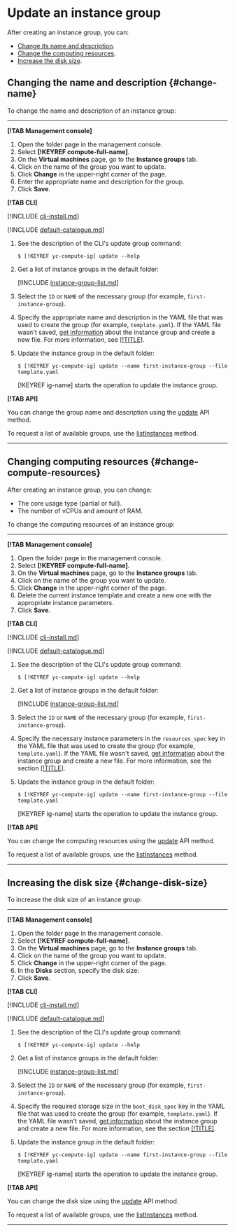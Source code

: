# Update an instance group

After creating an instance group, you can:

- [Change its name and description](#change-name).
- [Change the computing resources](#change-compute-resources).
- [Increase the disk size](#change-disk-size).

## Changing the name and description {#change-name}

To change the name and description of an instance group:

---

**[!TAB Management console]**

1. Open the folder page in the management console.
1. Select **[!KEYREF compute-full-name]**.
1. On the **Virtual machines** page, go to the **Instance groups** tab.
1. Click on the name of the group you want to update.
1. Click **Change** in the upper-right corner of the page.
1. Enter the appropriate name and description for the group.
1. Click **Save**.

**[!TAB CLI]**

[!INCLUDE [cli-install.md](../../../_includes/cli-install.md)]

[!INCLUDE [default-catalogue.md](../../../_includes/default-catalogue.md)]

1. See the description of the CLI's update group command:

   ```
   $ [!KEYREF yc-compute-ig] update --help
   ```

1. Get a list of instance groups in the default folder:

    [!INCLUDE [instance-group-list.md](../../../_includes/instance-groups/instance-group-list.md)]

1. Select the `ID` or `NAME` of the necessary group (for example, `first-instance-group`).

1. Specify the appropriate name and description in the YAML file that was used to create the group (for example, `template.yaml`). If the YAML file wasn't saved, [get information](get-info.md) about the instance group and create a new file. For more information, see [[!TITLE]](create-fixed-group.md).

1. Update the instance group in the default folder:

    ```
    $ [!KEYREF yc-compute-ig] update --name first-instance-group --file template.yaml
    ```

   [!KEYREF ig-name] starts the operation to update the instance group.

**[!TAB API]**

You can change the group name and description using the [update](../../api-ref/InstanceGroup/update.md) API method.

To request a list of available groups, use the [listInstances](../../api-ref/InstanceGroup/listInstances.md) method.

---

## Changing computing resources {#change-compute-resources}

After creating an instance group, you can change:

- The core usage type (partial or full).
- The number of vCPUs and amount of RAM.

To change the computing resources of an instance group:

---

**[!TAB Management console]**

1. Open the folder page in the management console.
1. Select **[!KEYREF compute-full-name]**.
1. On the **Virtual machines** page, go to the **Instance groups** tab.
1. Click on the name of the group you want to update.
1. Click **Change** in the upper-right corner of the page.
1. Delete the current instance template and create a new one with the appropriate instance parameters.
1. Click **Save**.

**[!TAB CLI]**

[!INCLUDE [cli-install.md](../../../_includes/cli-install.md)]

[!INCLUDE [default-catalogue.md](../../../_includes/default-catalogue.md)]

1. See the description of the CLI's update group command:

   ```
   $ [!KEYREF yc-compute-ig] update --help
   ```

1. Get a list of instance groups in the default folder:

    [!INCLUDE [instance-group-list.md](../../../_includes/instance-groups/instance-group-list.md)]

1. Select the `ID` or `NAME` of the necessary group (for example, `first-instance-group`).

1. Specify the necessary instance parameters in the `resources_spec` key in the YAML file that was used to create the group (for example, `template.yaml`). If the YAML file wasn't saved, [get information](get-info.md) about the instance group and create a new file. For more information, see the section [[!TITLE]](create-fixed-group.md).

1. Update the instance group in the default folder:

    ```
    $ [!KEYREF yc-compute-ig] update --name first-instance-group --file template.yaml
    ```

   [!KEYREF ig-name] starts the operation to update the instance group.

**[!TAB API]**

You can change the computing resources using the [update](../../api-ref/InstanceGroup/update.md) API method.

To request a list of available groups, use the [listInstances](../../api-ref/InstanceGroup/listInstances.md) method.

---

## Increasing the disk size {#change-disk-size}

To increase the disk size of an instance group:

---

**[!TAB Management console]**

1. Open the folder page in the management console.
1. Select **[!KEYREF compute-full-name]**.
1. On the **Virtual machines** page, go to the **Instance groups** tab.
1. Click on the name of the group you want to update.
1. Click **Change** in the upper-right corner of the page.
1. In the **Disks** section, specify the disk size:
1. Click **Save**.

**[!TAB CLI]**

[!INCLUDE [cli-install.md](../../../_includes/cli-install.md)]

[!INCLUDE [default-catalogue.md](../../../_includes/default-catalogue.md)]

1. See the description of the CLI's update group command:

   ```
   $ [!KEYREF yc-compute-ig] update --help
   ```

1. Get a list of instance groups in the default folder:

    [!INCLUDE [instance-group-list.md](../../../_includes/instance-groups/instance-group-list.md)]

1. Select the `ID` or `NAME` of the necessary group (for example, `first-instance-group`).

1. Specify the required storage size in the `boot_disk_spec` key in the YAML file that was used to create the group (for example, `template.yaml`). If the YAML file wasn't saved, [get information](get-info.md) about the instance group and create a new file. For more information, see the section [[!TITLE]](create-fixed-group.md).

1. Update the instance group in the default folder:

    ```
    $ [!KEYREF yc-compute-ig] update --name first-instance-group --file template.yaml
    ```

   [!KEYREF ig-name] starts the operation to update the instance group.

**[!TAB API]**

You can change the disk size using the [update](../../api-ref/InstanceGroup/update.md) API method.

To request a list of available groups, use the [listInstances](../../api-ref/InstanceGroup/listInstances.md) method.

---

